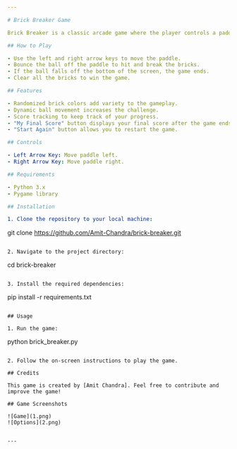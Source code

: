```yaml
---

# Brick Breaker Game

Brick Breaker is a classic arcade game where the player controls a paddle to bounce a ball and break bricks. The goal is to clear all the bricks from the screen using the ball without letting it fall off the bottom of the screen.

## How to Play

- Use the left and right arrow keys to move the paddle.
- Bounce the ball off the paddle to hit and break the bricks.
- If the ball falls off the bottom of the screen, the game ends.
- Clear all the bricks to win the game.

## Features

- Randomized brick colors add variety to the gameplay.
- Dynamic ball movement increases the challenge.
- Score tracking to keep track of your progress.
- "My Final Score" button displays your final score after the game ends.
- "Start Again" button allows you to restart the game.

## Controls

- Left Arrow Key: Move paddle left.
- Right Arrow Key: Move paddle right.

## Requirements

- Python 3.x
- Pygame library

## Installation

1. Clone the repository to your local machine:

   ```
   git clone https://github.com/Amit-Chandra/brick-breaker.git
   ```

2. Navigate to the project directory:

   ```
   cd brick-breaker
   ```

3. Install the required dependencies:

   ```
   pip install -r requirements.txt
   ```

## Usage

1. Run the game:

   ```
   python brick_breaker.py
   ```

2. Follow the on-screen instructions to play the game.

## Credits

This game is created by [Amit Chandra]. Feel free to contribute and improve the game!

## Game Screenshots

![Game](1.png)
![Options](2.png)


---
```

